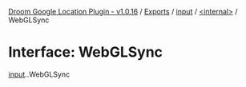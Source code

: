 [Droom Google Location Plugin - v1.0.16](../README.md) / [Exports](../modules.md) / [input](../modules/input.md) / [<internal\>](../modules/input._internal_.md) / WebGLSync

# Interface: WebGLSync

[input](../modules/input.md).[<internal>](../modules/input._internal_.md).WebGLSync
